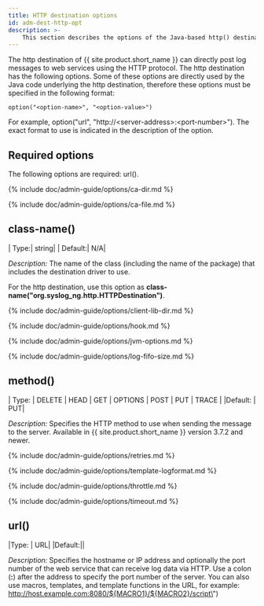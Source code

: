 ```yaml
---
title: HTTP destination options
id: adm-dest-http-opt
description: >-
    This section describes the options of the Java-based http() destination in {{ site.product.short_name }}.
---
```


The http destination of {{ site.product.short_name }} can directly post log messages to
web services using the HTTP protocol. The http destination has the
following options. Some of these options are directly used by the Java
code underlying the http destination, therefore these options must be
specified in the following format:

```config
option("<option-name>", "<option-value>")
```

For example, option("url", "http://\<server-address\>:\<port-number\>\").
The exact format to use is indicated in the description of the option.

## Required options

The following options are required: url().

{% include doc/admin-guide/options/ca-dir.md %}

{% include doc/admin-guide/options/ca-file.md %}

## class-name()

|  Type:|      string|
|  Default:|   N/A|

*Description:* The name of the class (including the name of the package)
that includes the destination driver to use.

For the http destination, use this option as
**class-name(\"org.syslog\_ng.http.HTTPDestination\")**.

{% include doc/admin-guide/options/client-lib-dir.md %}

{% include doc/admin-guide/options/hook.md %}

{% include doc/admin-guide/options/jvm-options.md %}

{% include doc/admin-guide/options/log-fifo-size.md %}

## method()

|  Type:     | DELETE \| HEAD \| GET \| OPTIONS \| POST \| PUT \| TRACE |
|Default: |  PUT|

*Description:* Specifies the HTTP method to use when sending the message
to the server. Available in {{ site.product.short_name }} version 3.7.2 and newer.

{% include doc/admin-guide/options/retries.md %}

{% include doc/admin-guide/options/template-logformat.md %}

{% include doc/admin-guide/options/throttle.md %}

{% include doc/admin-guide/options/timeout.md %}

## url()

|Type: |     URL|
|Default:||

*Description:* Specifies the hostname or IP address and optionally the
port number of the web service that can receive log data via HTTP. Use a
colon (**:**) after the address to specify the port number of the
server. You can also use macros, templates, and template functions in
the URL, for example:
http://host.example.com:8080/${MACRO1}/${MACRO2}/script\")
